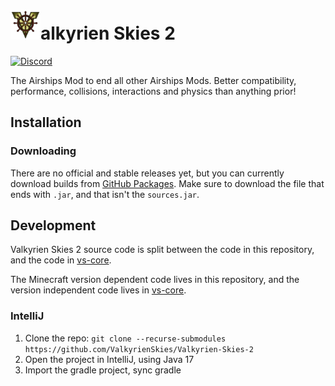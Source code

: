 
# <img src="vs_logo.png" width="48" height="48">alkyrien Skies 2
[![Discord](https://img.shields.io/discord/244934352092397568.svg)](https://discord.gg/rG3QNDV)

The Airships Mod to end all other Airships Mods. Better compatibility, performance, collisions, interactions and physics than anything prior!

## Installation

### Downloading
There are no official and stable releases yet, but you can currently download builds from [GitHub Packages](https://github.com/orgs/ValkyrienSkies/packages?repo_name=Valkyrien-Skies-2).
Make sure to download the file that ends with `.jar`, and that isn't the `sources.jar`.

## Development

Valkyrien Skies 2 source code is split between the code in this repository, and the code in [vs-core](https://github.com/ValkyrienSkies/vs-core).

The Minecraft version dependent code lives in this repository, and the version independent code lives in [vs-core](https://github.com/ValkyrienSkies/vs-core).

### IntelliJ
1. Clone the repo: `git clone --recurse-submodules https://github.com/ValkyrienSkies/Valkyrien-Skies-2`
2. Open the project in IntelliJ, using Java 17
3. Import the gradle project, sync gradle
